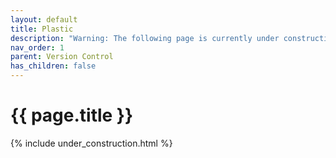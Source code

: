 ```yaml
---
layout: default
title: Plastic
description: "Warning: The following page is currently under construction, find more about the details in future patches, or if you choose to add in the article see info on the bottom of the page."
nav_order: 1
parent: Version Control
has_children: false
---
```


{{ page.title }}
======================

{% include under_construction.html %}

<br>

<br>